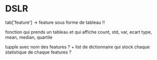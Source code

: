 # DSLR


tab['feature'] -> feature sous forme de tableau !!


fonction qui prends un tableau et qui affiche count, std, var, ecart type, mean, median, quartile


tupple avec nom des features ? + list de dictionnaire qui stock chaque statistique de chaque features ?
